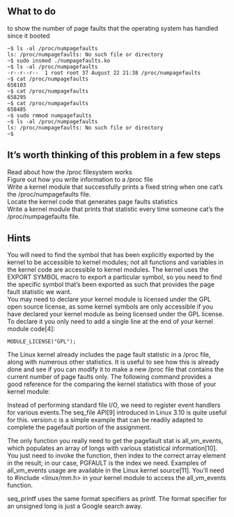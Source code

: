 
## What to do
to show the number of page faults that the operating system has handled since it booted


```
~$ ls -al /proc/numpagefaults
ls: /proc/numpagefaults: No such file or directory
~$ sudo insmod ./numpagefaults.ko
~$ ls -al /proc/numpagefaults
-r--r--r--  1 root root 37 August 22 21:38 /proc/numpagefaults
~$ cat /proc/numpagefaults
658103
~$ cat /proc/numpagefaults
658295
~$ cat /proc/numpagefaults
658485
~$ sudo rmmod numpagefaults 
~$ ls -al /proc/numpagefaults
ls: /proc/numpagefaults: No such file or directory
~$
```


## It’s worth thinking of this problem in a few steps
Read about how the /proc filesystem works  <br>
Figure out how you write information to a /proc file  <br>
Write a kernel module that successfully prints a fixed string when one cat’s the /proc/numpagefaults file.  <br>
Locate the kernel code that generates page faults statistics <br>
Write a kernel module that prints that statistic every time someone cat’s the /proc/numpagefaults file.  <br>

## Hints
You will need to find the symbol that has been explicitly exported by the kernel to be accessible to kernel modules; not all functions and variables in the kernel code are accessible to kernel modules. The kernel uses the EXPORT SYMBOL macro to export a particular symbol, so you need to find the specific symbol that’s been exported as such that provides the page fault statistic we want. <br>
You may need to declare your kernel module is licensed under the GPL open source license, as some kernel symbols are only accessible if you have declared your kernel module as being licensed under the GPL license. To declare it you only need to add a single line at the end of your kernel module code[4]: <br>
```
MODULE_LICENSE("GPL");
```

The Linux kernel already includes the page fault statistic in a /proc file, along with numerous other statistics. It is useful to see how this is already done and see if you can modify it to make a new /proc file that contains the current number of page faults only. The following command provides a good reference for the comparing the kernel statistics with those of your kernel module: <br>

Instead of performing standard file I/O, we need to register event handlers for various events.The seq_file API[9] introduced in Linux 3.10 is quite useful for this. version.c is a simple example that can be readily adapted to complete the pagefault portion of the assignment. <br>

The only function you really need to get the pagefault stat is all_vm_events, which populates an array of longs with various statistical information[10]. You just need to invoke the function, then index to the correct array element in the result; in our case, PGFAULT is the index we need. Examples of all_vm_events usage are available in the Linux kernel source[11]. You’ll need to #include <linux/mm.h> in your kernel module to access the all_vm_events function. <br>

seq_printf uses the same format specifiers as printf. The format specifier for an unsigned long is just a Google search away.<br>
